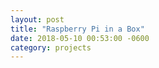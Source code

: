 ```yaml
---
layout: post
title: "Raspberry Pi in a Box"
date: 2018-05-10 00:53:00 -0600
category: projects
---
```

